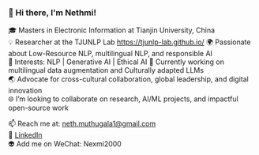 ### 👋 Hi there, I'm Nethmi!

🎓 Masters in Electronic Information at Tianjin University, China  
💡 Researcher at the TJUNLP Lab https://tjunlp-lab.github.io/
🌍 Passionate about Low-Resource NLP, multilingual NLP, and responsible AI  
🤖 Interests: NLP | Generative AI | Ethical AI 
🌱 Currently working on multilingual data augmentation and Culturally adapted LLMs  
🌏 Advocate for cross-cultural collaboration, global leadership, and digital innovation  
🌐 I’m looking to collaborate on research, AI/ML projects, and impactful open-source work

📫 Reach me at: neth.muthugala1@gmail.com  
🔗 [LinkedIn](https://www.linkedin.com/in/nethmim/)  
👽 Add me on WeChat: Nexmi2000  




<!---
NextME14/NextME14 is a ✨ special ✨ repository because its `README.md` (this file) appears on your GitHub profile.
You can click the Preview link to take a look at your changes.
--->
